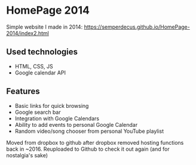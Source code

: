 # HomePage 2014
Simple website I made in 2014: https://semperdecus.github.io/HomePage-2014/index2.html

## Used technologies
- HTML, CSS, JS
- Google calendar API

## Features
  - Basic links for quick browsing
  - Google search bar
  - Integration with Google Calendars
  - Ability to add events to personal Google Calendar
  - Random video/song chooser from personal YouTube playlist

Moved from dropbox to github after dropbox removed hosting functions back in ~2016. Reuploaded to Github to check it out again (and for nostalgia's sake)
